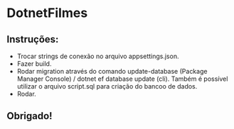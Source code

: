 # DotnetFilmes

## Instruções:
- Trocar strings de conexão no arquivo appsettings.json.
- Fazer build.
- Rodar migration através do comando update-database (Package Manager Console) / dotnet ef database update (cli). Também é possível utilizar o arquivo script.sql para criação do bancoo de dados.
- Rodar.

## Obrigado!
